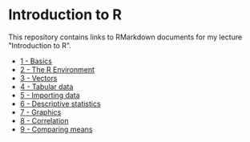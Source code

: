 Introduction to R
=================

This repository contains links to RMarkdown documents for my lecture "Introduction to R".

- [1 - Basics](http://rpubs.com/cbrnr/R_1)
- [2 - The R Environment](http://rpubs.com/cbrnr/R_2)
- [3 - Vectors](http://rpubs.com/cbrnr/R_3)
- [4 - Tabular data](http://rpubs.com/cbrnr/R_4)
- [5 - Importing data](http://rpubs.com/cbrnr/R_5)
- [6 - Descriptive statistics](http://rpubs.com/cbrnr/R_6)
- [7 - Graphics](http://rpubs.com/cbrnr/R_7)
- [8 - Correlation](http://rpubs.com/cbrnr/R_8)
- [9 - Comparing means](http://rpubs.com/cbrnr/R_9)
